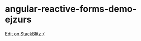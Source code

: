 # angular-reactive-forms-demo-ejzurs

[Edit on StackBlitz ⚡️](https://stackblitz.com/edit/angular-reactive-forms-demo-ejzurs)